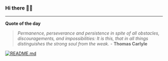 ### Hi there 👋🏻


---

**Quote of the day**

> *Permanence, perseverance and persistence in spite of all obstacles, discouragements, and impossibilities: It is this, that in all things distinguishes the strong soul from the weak.* - **Thomas Carlyle** 

[![README.md](https://github.com/marcolovazzano/marcolovazzano/actions/workflows/readme.yml/badge.svg?branch=main)](https://github.com/marcolovazzano/marcolovazzano/actions/workflows/readme.yml)
